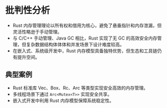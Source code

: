 ﻿# 批判性分析

- Rust 内存管理理论以所有权和借用为核心，避免了悬垂指针和内存泄漏，但灵活性略逊于手动管理。
- 与 C/C++ 手动管理、Java GC 相比，Rust 实现了无 GC 的高效安全内存管理，但复杂数据结构体体体和并发场景下设计难度较高。
- 在嵌入式、系统级开发中，Rust 内存模型具备独特优势，但生态和工具链仍有提升空间。

## 典型案例

- Rust 标准库 Vec、Box、Rc、Arc 等类型实现安全高效的内存管理。
- 多线程场景下通过 `Arc<Mutex<T>>` 实现安全共享。
- 嵌入式开发中利用 Rust 内存模型保障系统稳定性。

